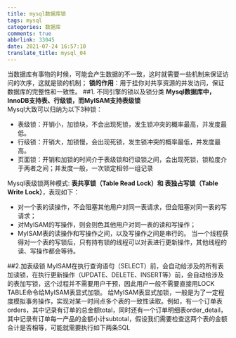 ```yaml
---
title: mysql数据库锁
tags: mysql
categories: 数据库
comments: true
abbrlink: 33045
date: 2021-07-24 16:57:10
translate_title: mysql_04
---
```

当数据库有事物的时候，可能会产生数据的不一致，这时就需要一些机制来保证访问的次序，这就是锁的机制；
**锁的作用**：用于挂你对共享资源的并发访问，保证数据库的完整性和一致性。
##1. 不同引擎的锁以及锁分类
**Mysql数据库中，InnoDB支持表、行级锁，而MyISAM支持表级锁**
<br>
Mysql大致可以归纳为以下3种锁：
- 表级锁：开销小，加锁块，不会出现死锁，发生锁冲突的概率最高，并发度最低。
- 行级锁：开销大，加锁慢，会出现死锁，发生锁冲突的概率最低，并发度最高。
- 页面锁：开销和加锁的时间介于表级锁和行级锁之间，会出现死锁，锁粒度介于两者之间；并发度一般，一次锁定相邻一组记录

Mysql表级锁两种模式: **表共享锁（Table Read Lock）和 表独占写锁（Table Write Lock）**，表现如下：
- 对一个表的读操作，不会阻塞其他用户对同一表请求，但会阻塞对同一表的写请求；
- 对MyISAM的写操作，则会则色其他用户对同一表的读和写操作；
- MyISAM表的读操作和写操作之间，以及写操作之间是串行的。
当一个线程获得对一个表的写锁后，只有持有锁的线程可以对表进行更新操作，其他线程的读、写操作都会等待。
  
##2.加表级锁
MyISAM在执行查询语句（SELECT）前，会自动给涉及的所有表加读锁，在执行更新操作（UPDATE、DELETE、INSERT等）前，会自动给涉及的表加写锁，这个过程并不需要用户干预，因此用户一般不需要直接用LOCK TABLE命令给MyISAM表显式加锁。
给MyISAM表显式加锁，一般是为了一定程度模拟事务操作，实现对某一时间点多个表的一致性读取。例如，有一个订单表orders，其中记录有订单的总金额total，同时还有一个订单明细表order_detail，其中记录有订单每一产品的金额小计subtotal，假设我们需要检查这两个表的金额合计是否相等，可能就需要执行如下两条SQL


